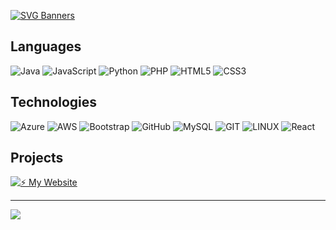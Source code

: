 [![SVG Banners](https://svg-banners.vercel.app/api?type=typeWriter&text1=Milad%20Amini%20👨‍💻&username=0ZMilad&width=800&height=125)](https://github.com/0ZMilad)

## Languages
![Java](https://img.shields.io/badge/java-%23ED8B00.svg?style=plastic&logo=java&logoColor=white) ![JavaScript](https://img.shields.io/badge/javascript-%23323330.svg?style=plastic&logo=javascript&logoColor=%23F7DF1E) ![Python](https://img.shields.io/badge/python-3670A0?style=plastic&logo=python&logoColor=ffdd54) ![PHP](https://img.shields.io/badge/php-%23777BB4.svg?style=plastic&logo=php&logoColor=white) ![HTML5](https://img.shields.io/badge/html5-%23E34F26.svg?style=plastic&logo=html5&logoColor=white) ![CSS3](https://img.shields.io/badge/css3-%231572B6.svg?style=plastic&logo=css3&logoColor=white)

## Technologies
![Azure](https://img.shields.io/badge/azure-%230072C6.svg?style=plastic&logo=azure-devops&logoColor=white) ![AWS](https://img.shields.io/badge/AWS-%23FF9900.svg?style=plastic&logo=amazon-aws&logoColor=white) ![Bootstrap](https://img.shields.io/badge/bootstrap-%23563D7C.svg?style=plastic&logo=bootstrap&logoColor=white) ![GitHub](https://img.shields.io/badge/GitHub-%23121011.svg?style=plastic&logo=github&logoColor=white) ![MySQL](https://img.shields.io/badge/mysql-%2300f.svg?style=plastic&logo=mysql&logoColor=white) ![GIT](https://img.shields.io/badge/Git-fc6d26?style=plastic&logo=git&logoColor=white) ![LINUX](https://img.shields.io/badge/Linux-FCC624?style=plastic&logo=linux&logoColor=black) ![React](https://img.shields.io/badge/react-%2320232a.svg?style=plastic&logo=react&logoColor=%2361DAFB)


## Projects
[![⚡ My Website](https://img.shields.io/badge/⚡%20My%20Website-black)](https://github.com/0ZMilad/0ZMilad-V1)


---
[![](https://visitcount.itsvg.in/api?id=0Zmilad&icon=0&color=0)](https://visitcount.itsvg.in)

<!-- Proudly created with GPRM ( https://gprm.itsvg.in ) -->

